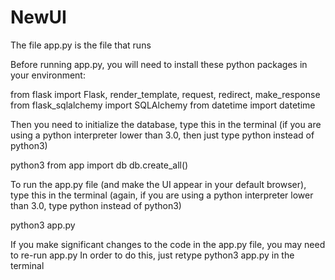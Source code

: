# NewUI

The file app.py is the file that runs

Before running app.py, you will need to install these python packages in your environment:

from flask import Flask, render_template, request, redirect, make_response
from flask_sqlalchemy import SQLAlchemy
from datetime import datetime

Then you need to initialize the database, type this in the terminal 
(if you are using a python interpreter lower than 3.0, then just type python instead of python3)

python3
from app import db
db.create_all()

To run the app.py file (and make the UI appear in your default browser), type this in the terminal
(again, if you are using a python interpreter lower than 3.0, type python instead of python3)

python3 app.py

If you make significant changes to the code in the app.py file, you may need to re-run app.py
In order to do this, just retype python3 app.py in the terminal
